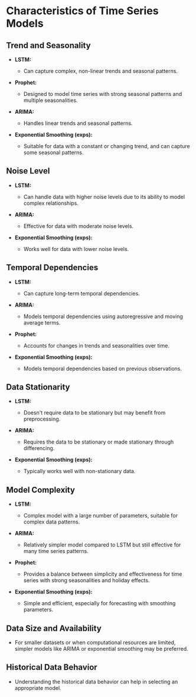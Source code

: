 # Characteristics of Time Series Models

## Trend and Seasonality

- **LSTM:**
  - Can capture complex, non-linear trends and seasonal patterns.
  
- **Prophet:**
  - Designed to model time series with strong seasonal patterns and multiple seasonalities.
  
- **ARIMA:**
  - Handles linear trends and seasonal patterns.
  
- **Exponential Smoothing (exps):**
  - Suitable for data with a constant or changing trend, and can capture some seasonal patterns.

## Noise Level

- **LSTM:**
  - Can handle data with higher noise levels due to its ability to model complex relationships.
  
- **ARIMA:**
  - Effective for data with moderate noise levels.
  
- **Exponential Smoothing (exps):**
  - Works well for data with lower noise levels.

## Temporal Dependencies

- **LSTM:**
  - Can capture long-term temporal dependencies.
  
- **ARIMA:**
  - Models temporal dependencies using autoregressive and moving average terms.
  
- **Prophet:**
  - Accounts for changes in trends and seasonalities over time.
  
- **Exponential Smoothing (exps):**
  - Models temporal dependencies based on previous observations.

## Data Stationarity

- **LSTM:**
  - Doesn't require data to be stationary but may benefit from preprocessing.
  
- **ARIMA:**
  - Requires the data to be stationary or made stationary through differencing.
  
- **Exponential Smoothing (exps):**
  - Typically works well with non-stationary data.

## Model Complexity

- **LSTM:**
  - Complex model with a large number of parameters, suitable for complex data patterns.
  
- **ARIMA:**
  - Relatively simpler model compared to LSTM but still effective for many time series patterns.
  
- **Prophet:**
  - Provides a balance between simplicity and effectiveness for time series with strong seasonalities and holiday effects.
  
- **Exponential Smoothing (exps):**
  - Simple and efficient, especially for forecasting with smoothing parameters.

## Data Size and Availability

- For smaller datasets or when computational resources are limited, simpler models like ARIMA or exponential smoothing may be preferred.

## Historical Data Behavior

- Understanding the historical data behavior can help in selecting an appropriate model.

